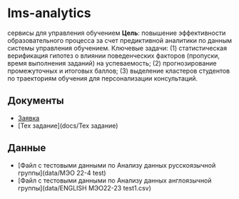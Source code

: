 # lms-analytics
сервисы для управления обучением
**Цель**: повышение эффективности образовательного процесса за счет предиктивной аналитики по данным системы управления обучением.  Ключевые задачи: (1) статистическая верификация гипотез о влиянии поведенческих факторов (пропуски, время выполнения заданий) на успеваемость; (2) прогнозирование промежуточных и итоговых баллов; (3) выделение кластеров студентов по траекториям обучения для персонализации консультаций. 

## Документы  
- [Заявка](docs/proposal)
- [Тех задание](docs/Тех задание)


## Данные
- [Файл с тестовыми данными по Анализу данных русскоязычной группы](data/МЭО 22-4 test)
- [Файл с тестовыми данными по Анализу данных англоязычной группы](data/ENGLISH МЭО22-23 test1.csv)
